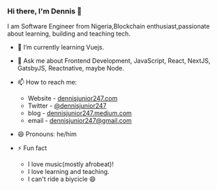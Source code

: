 ### Hi there, I'm Dennis 👋

I am Software Engineer from Nigeria,Blockchain enthusiast,passionate about learning, building and teaching tech.

<!-- - 🔭 I’m currently working on [sku -->
- 🌱 I’m currently learning Vuejs.
- 💬 Ask me about Frontend Development, JavaScript, React, NextJS, GatsbyJS, Reactnative, maybe Node.
- 📫 How to reach me:
  - Website - [dennisjunior247.com](https://dennisjunior247.vercel.app/)
  - Twitter - [@dennisjunior247](https://twitter.com/dennisjunior247)
  - blog - [dennisjunior247.medium.com](https://dennisjunior247.medium.com/)
  - email - [dennisjunior247@gmail.com](/dennisjunior247@gmail.com)

- 😄 Pronouns: he/him
- ⚡ Fun fact
  - I love music(mostly afrobeat)!
  - I love learning and teaching.
  - I can't ride a biycicle 😄
